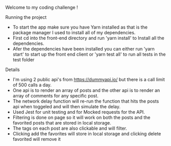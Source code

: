 Welcome to my coding challenge ! 


Running the project
- To start the app make sure you have Yarn installed as that is the package manager I used to install all of my dependencies.
- First cd into the front-end directory and run 'yarn install' to Install all the dependencies.
- Afer the dependencies have been installed you can either run 'yarn start' to start up the front end client or 'yarn test all' to run all tests in the test folder

Details
- I'm using 2 public api's from https://dummyapi.io/ but there is a call limit of 500 calls a day.
- One api is to render an array of posts and the other api is to render an array of comments for any specific post.
- The network delay function will re-run the function that hits the posts api when toggeled and will then simulate the delay.
- Used Jest for unit testing and for Mocked requests for the API.
- Filtering is done on page so it will work on both the posts and the favorited posts that are stored in local storage.
- The tags on each post are also clickable and will filter.
- Clicking add the favorites will store in local storage and clicking delete favorited will remove it

